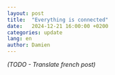 ```yaml
---
layout: post
title:  "Everything is connected"
date:   2024-12-21 16:00:00 +0200
categories: update
lang: en
author: Damien
---
```

<em>(TODO - Translate french post)</em>